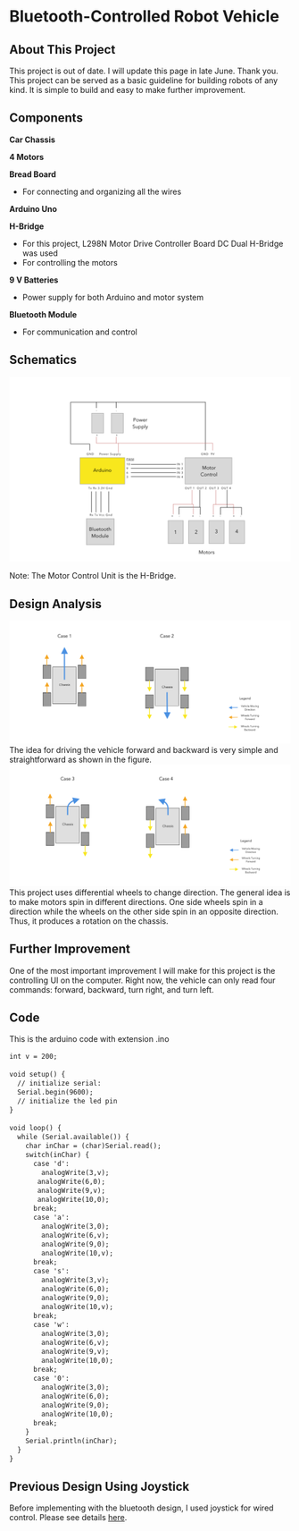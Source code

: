 # Bluetooth-Controlled Robot Vehicle

## About This Project

This project is out of date. I will update this page in late June. Thank you.
This project can be served as a basic guideline for building robots of any kind. It is simple to build and easy to make further improvement.


## Components
**Car Chassis**

**4 Motors**

**Bread Board**
  * For connecting and organizing all the wires

**Arduino Uno**

**H-Bridge**
  * For this project, L298N Motor Drive Controller Board DC Dual H-Bridge was used
  * For controlling the motors

**9 V Batteries**
  * Power supply for both Arduino and motor system

**Bluetooth Module**
 * For communication and control

## Schematics
![optional caption text](scheme/bluetooth.jpg)

Note: The Motor Control Unit is the H-Bridge.

## Design Analysis
![Figure 1](scheme/mechanics1.jpg)
The idea for driving the vehicle forward and backward is very simple and straightforward as shown in the figure.
![](scheme/mechanics2.jpg)
This project uses differential wheels to change direction. The general idea is to make motors spin in different directions. One side wheels spin in a direction while the wheels on the other side spin in an opposite direction. Thus, it produces a rotation on the chassis.

## Further Improvement
One of the most important improvement I will make for this project is the controlling UI on the computer. Right now, the vehicle can only read four commands: forward, backward, turn right, and turn left.

## Code
This is the arduino code with extension .ino
```
int v = 200;

void setup() {
  // initialize serial:
  Serial.begin(9600);
  // initialize the led pin
}

void loop() {
  while (Serial.available()) {
    char inChar = (char)Serial.read();
    switch(inChar) {
      case 'd':
        analogWrite(3,v);
       analogWrite(6,0);
       analogWrite(9,v);
       analogWrite(10,0);
      break;
      case 'a':
        analogWrite(3,0);
        analogWrite(6,v);
        analogWrite(9,0);
        analogWrite(10,v);
      break;
      case 's':
        analogWrite(3,v);
        analogWrite(6,0);
        analogWrite(9,0);
        analogWrite(10,v);
      break;
      case 'w':
        analogWrite(3,0);
        analogWrite(6,v);
        analogWrite(9,v);
        analogWrite(10,0);
      break;
      case '0':
        analogWrite(3,0);
        analogWrite(6,0);
        analogWrite(9,0);
        analogWrite(10,0);
      break;
    }
    Serial.println(inChar);
  }
}
```

## Previous Design Using Joystick
Before implementing with the bluetooth design, I used joystick for wired control. Please see details [here](https://github.com/YiChiMa/robot-car/tree/master/joystick).
